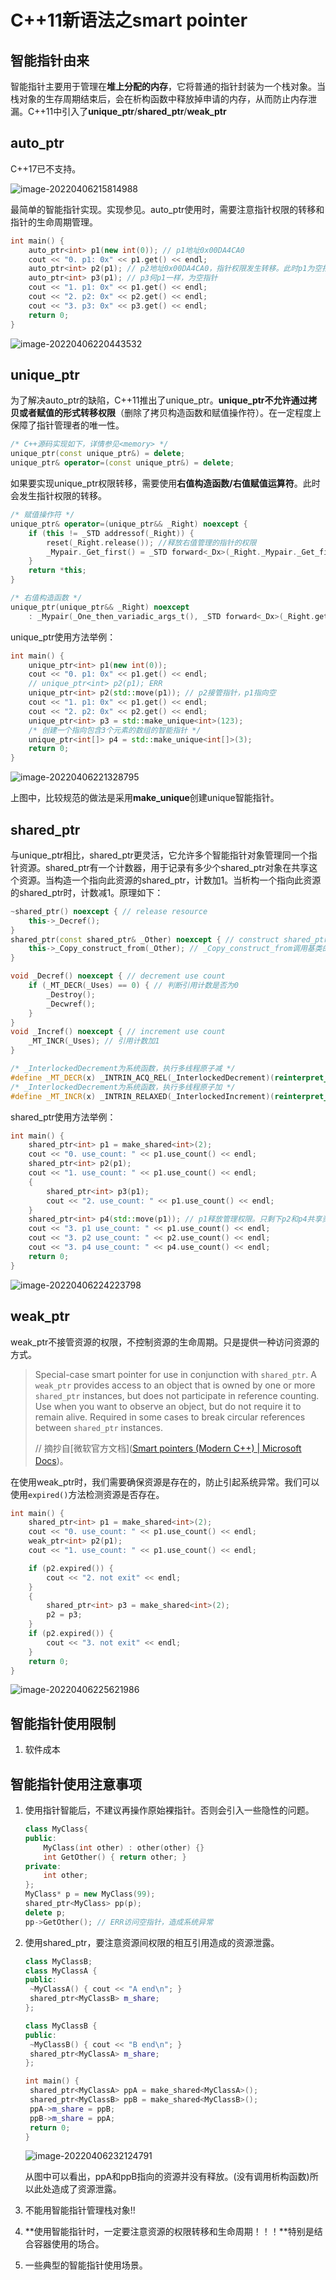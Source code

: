 # C++11新语法之smart pointer

## 智能指针由来

智能指针主要用于管理在**堆上分配的内存**，它将普通的指针封装为一个栈对象。当栈对象的生存周期结束后，会在析构函数中释放掉申请的内存，从而防止内存泄漏。C++11中引入了**unique_ptr**/**shared_ptr**/**weak_ptr**

## auto_ptr

C++17已不支持。

![image-20220406215814988](C:\Users\xqma3\AppData\Roaming\Typora\typora-user-images\image-20220406215814988.png)

最简单的智能指针实现。实现参见<memory>。auto_ptr使用时，需要注意指针权限的转移和指针的生命周期管理。

```c++
int main() {
	auto_ptr<int> p1(new int(0)); // p1地址0x00DA4CA0
    cout << "0. p1: 0x" << p1.get() << endl;
	auto_ptr<int> p2(p1); // p2地址0x00DA4CA0，指针权限发生转移。此时p1为空指针
	auto_ptr<int> p3(p1); // p3何p1一样，为空指针
	cout << "1. p1: 0x" << p1.get() << endl;
	cout << "2. p2: 0x" << p2.get() << endl;
	cout << "3. p3: 0x" << p3.get() << endl;
	return 0;
}
```

![image-20220406220443532](C:\Users\xqma3\AppData\Roaming\Typora\typora-user-images\image-20220406220443532.png)

## unique_ptr

为了解决auto_ptr的缺陷，C++11推出了unique_ptr。**unique_ptr不允许通过拷贝或者赋值的形式转移权限**（删除了拷贝构造函数和赋值操作符）。在一定程度上保障了指针管理者的唯一性。

```c++
/* C++源码实现如下，详情参见<memory> */
unique_ptr(const unique_ptr&) = delete;
unique_ptr& operator=(const unique_ptr&) = delete;
```

如果要实现unique_ptr权限转移，需要使用**右值构造函数/右值赋值运算符**。此时会发生指针权限的转移。

```c++
/* 赋值操作符 */
unique_ptr& operator=(unique_ptr&& _Right) noexcept {
    if (this != _STD addressof(_Right)) {
        reset(_Right.release()); //释放右值管理的指针的权限
        _Mypair._Get_first() = _STD forward<_Dx>(_Right._Mypair._Get_first()); //接管指针权限
    }
    return *this;
}

/* 右值构造函数 */
unique_ptr(unique_ptr&& _Right) noexcept
    : _Mypair(_One_then_variadic_args_t(), _STD forward<_Dx>(_Right.get_deleter()), _Right.release()) {}
```

unique_ptr使用方法举例：

```c++
int main() {
	unique_ptr<int> p1(new int(0));
	cout << "0. p1: 0x" << p1.get() << endl;
	// unique_ptr<int> p2(p1); ERR
	unique_ptr<int> p2(std::move(p1)); // p2接管指针，p1指向空
	cout << "1. p1: 0x" << p1.get() << endl;
	cout << "2. p2: 0x" << p2.get() << endl;
    unique_ptr<int> p3 = std::make_unique<int>(123);
    /* 创建一个指向包含3个元素的数组的智能指针 */
    unique_ptr<int[]> p4 = std::make_unique<int[]>(3);
	return 0;
}
```

![image-20220406221328795](C:\Users\xqma3\AppData\Roaming\Typora\typora-user-images\image-20220406221328795.png)

上图中，比较规范的做法是采用**make_unique**创建unique智能指针。

## shared_ptr

与unique_ptr相比，shared_ptr更灵活，它允许多个智能指针对象管理同一个指针资源。shared_ptr有一个计数器，用于记录有多少个shared_ptr对象在共享这个资源。当构造一个指向此资源的shared_ptr，计数加1。当析构一个指向此资源的shared_ptr时，计数减1。原理如下：

```c++
~shared_ptr() noexcept { // release resource
    this->_Decref();
}
shared_ptr(const shared_ptr& _Other) noexcept { // construct shared_ptr object that owns same resource as _Other
    this->_Copy_construct_from(_Other); // _Copy_construct_from调用基类的_Incref函数，完成原子加
}

void _Decref() noexcept { // decrement use count
    if (_MT_DECR(_Uses) == 0) { // 判断引用计数是否为0
        _Destroy();
        _Decwref();
    }
}
void _Incref() noexcept { // increment use count
    _MT_INCR(_Uses); // 引用计数加1
}

/* _InterlockedDecrement为系统函数，执行多线程原子减 */
#define _MT_DECR(x) _INTRIN_ACQ_REL(_InterlockedDecrement)(reinterpret_cast<volatile long*>(&x))
/* _InterlockedDecrement为系统函数，执行多线程原子加 */
#define _MT_INCR(x) _INTRIN_RELAXED(_InterlockedIncrement)(reinterpret_cast<volatile long*>(&x))

```

shared_ptr使用方法举例：

```c++
int main() {
	shared_ptr<int> p1 = make_shared<int>(2);
	cout << "0. use_count: " << p1.use_count() << endl;
	shared_ptr<int> p2(p1);
	cout << "1. use_count: " << p1.use_count() << endl;
	{
		shared_ptr<int> p3(p1);
		cout << "2. use_count: " << p1.use_count() << endl;
	}
	shared_ptr<int> p4(std::move(p1)); // p1释放管理权限。只剩下p2和p4共享资源
	cout << "3. p1 use_count: " << p1.use_count() << endl;
	cout << "3. p2 use_count: " << p2.use_count() << endl;
	cout << "3. p4 use_count: " << p4.use_count() << endl;
	return 0;
}
```

![image-20220406224223798](C:\Users\xqma3\AppData\Roaming\Typora\typora-user-images\image-20220406224223798.png)

## weak_ptr

weak_ptr不接管资源的权限，不控制资源的生命周期。只是提供一种访问资源的方式。

> Special-case smart pointer for use in conjunction with `shared_ptr`. A `weak_ptr` provides access to an object that is owned by one or more `shared_ptr` instances, but does not participate in reference counting. Use when you want to observe an object, but do not require it to remain alive. Required in some cases to break circular references between `shared_ptr` instances. 
>
> // 摘抄自[微软官方文档]([Smart pointers (Modern C++) | Microsoft Docs](https://docs.microsoft.com/en-us/cpp/cpp/smart-pointers-modern-cpp?view=msvc-170))。

在使用weak_ptr时，我们需要确保资源是存在的，防止引起系统异常。我们可以使用`expired()`方法检测资源是否存在。

```c++
int main() {
	shared_ptr<int> p1 = make_shared<int>(2);
	cout << "0. use_count: " << p1.use_count() << endl;
	weak_ptr<int> p2(p1);
	cout << "1. use_count: " << p1.use_count() << endl;

	if (p2.expired()) {
		cout << "2. not exit" << endl;
	}
	{
		shared_ptr<int> p3 = make_shared<int>(2);
		p2 = p3;
	}
	if (p2.expired()) {
		cout << "3. not exit" << endl;
	}
	return 0;
}
```

![image-20220406225621986](C:\Users\xqma3\AppData\Roaming\Typora\typora-user-images\image-20220406225621986.png)

## 智能指针使用限制

1. 软件成本

## 智能指针使用注意事项

1. 使用指针智能后，不建议再操作原始裸指针。否则会引入一些隐性的问题。

   ```c++
   class MyClass{
   public:
       MyClass(int other) : other(other) {}
       int GetOther() { return other; }
   private:
       int other;
   };
   MyClass* p = new MyClass(99);
   shared_ptr<MyClass> pp(p);
   delete p;
   pp->GetOther(); // ERR访问空指针，造成系统异常
   ```

2. 使用shared_ptr，要注意资源间权限的相互引用造成的资源泄露。

   ```c++
   class MyClassB;
   class MyClassA {
   public:
   	~MyClassA() { cout << "A end\n"; }
   	shared_ptr<MyClassB> m_share;
   };
   
   class MyClassB {
   public:
   	~MyClassB() { cout << "B end\n"; }
   	shared_ptr<MyClassA> m_share;
   };
   
   int main() {
   	shared_ptr<MyClassA> ppA = make_shared<MyClassA>();
   	shared_ptr<MyClassB> ppB = make_shared<MyClassB>();
   	ppA->m_share = ppB;
   	ppB->m_share = ppA;
   	return 0;
   }
   ```

   ![image-20220406232124791](C:\Users\xqma3\AppData\Roaming\Typora\typora-user-images\image-20220406232124791.png)

   从图中可以看出，ppA和ppB指向的资源并没有释放。(没有调用析构函数)所以此处造成了资源泄露。

3. 不能用智能指针管理栈对象!!

4. **使用智能指针时，一定要注意资源的权限转移和生命周期！！！**特别是结合容器使用的场合。

5. 一些典型的智能指针使用场景。
